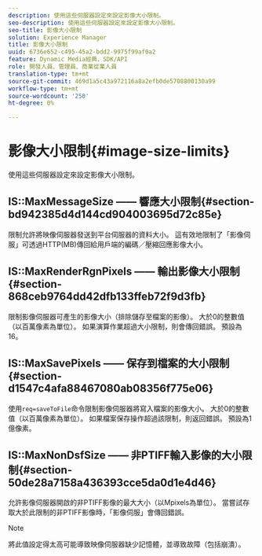 ```yaml
---
description: 使用這些伺服器設定來設定影像大小限制。
seo-description: 使用這些伺服器設定來設定影像大小限制。
seo-title: 影像大小限制
solution: Experience Manager
title: 影像大小限制
uuid: 6736e652-c495-45a2-bdd2-9975f99af0a2
feature: Dynamic Media經典，SDK/API
role: 開發人員、管理員、商業從業人員
translation-type: tm+mt
source-git-commit: 469d1a5c43a972116a8a2efb0de5708800130a99
workflow-type: tm+mt
source-wordcount: '250'
ht-degree: 0%

---
```



# 影像大小限制{#image-size-limits}

使用這些伺服器設定來設定影像大小限制。

## IS::MaxMessageSize —— 響應大小限制{#section-bd942385d4d144cd904003695d72c85e}

限制允許將映像伺服器發送到平台伺服器的資料大小。 這有效地限制了「影像伺服」可透過HTTP(MB)傳回給用戶端的編碼／壓縮回應影像大小。

## IS::MaxRenderRgnPixels —— 輸出影像大小限制{#section-868ceb9764dd42dfb133ffeb72f9d3fb}

限制影像伺服器可產生的影像大小（排除儲存至檔案的影像）。 大於0的整數值（以百萬像素為單位）。 如果演算作業超過大小限制，則會傳回錯誤。 預設為 16。

## IS::MaxSavePixels —— 保存到檔案的大小限制{#section-d1547c4afa88467080ab08356f775e06}

使用`req=saveToFile`命令限制影像伺服器將寫入檔案的影像大小。 大於0的整數值（以百萬像素為單位）。 如果檔案保存操作超過該限制，則返回錯誤。 預設為1億像素。

## IS::MaxNonDsfSize —— 非PTIFF輸入影像的大小限制{#section-50de28a7158a436393cce5da0d1e4d46}

允許影像伺服器開啟的非PTIFF影像的最大大小（以Mpixels為單位）。 當嘗試存取大於此限制的非PTIFF影像時，「影像伺服」會傳回錯誤。

>[!NOTE]
>
>將此值設定得太高可能導致映像伺服器缺少記憶體，並導致故障（包括崩潰）。

